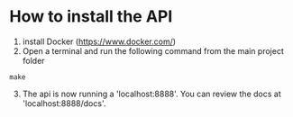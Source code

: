 # How to install the API

1. install Docker (https://www.docker.com/)
2. Open a terminal and run the following command from the main project folder

```
make
```

3. The api is now running a 'localhost:8888'. You can review the docs at 'localhost:8888/docs'.